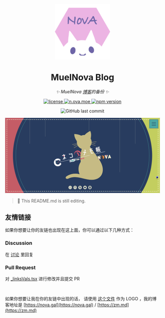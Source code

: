 <div align="center">
  <img src="src/static/img/nova-logo-par.png" width="180" height="180" alt="MuelNova - LOGO">
  <br />
</div>

<div align="center">

# MuelNova Blog

_✨ MuelNova [博客](https://nova.gal)的备份 ✨_

<p>
<a href="./LICENSE">
    <img src="https://img.shields.io/github/license/MuelNova/Muel-Nova_Blog.svg" alt="license">
</a>
<a href="https://nova.gal">
  <img alt="n.ova.moe" src="https://img.shields.io/website?down_color=lightgrey&down_message=Offline&label=nova.gal&logo=Glitch&logoColor=white&style=for-the-badge&up_color=blue&up_message=Online&url=https%3A%2F%2Fn.ova.moe">
</a>
<a href="https://www.npmjs.com/package/@docusaurus/core">
	<img src="https://img.shields.io/npm/v/@docusaurus/core.svg?style=flat" alt="npm version">
</a>
</p>

<p>
<img alt="GitHub last commit" src="https://img.shields.io/github/last-commit/MuelNova/Muel-Nova_Blog?logo=github&style=for-the-badge">
</p>

<img src="docs/image.png">

</div>

> :rocket: This README.md is still editing.

## 友情链接

如果你想要让你的友链也出现在这上面，你可以通过以下几种方式：

### Discussion

在 [讨论](https://github.com/MuelNova/Muel-Nova_Blog/discussions/18) 里回复

### Pull Request

对 [\_linksVals.tsx](src/contents/pages/links/_linksVals.tsx) 进行修改并且提交 PR

<br />

如果你想要让我在你的友链中出现的话，
请使用 [这个文件](src/static/img/nova-logo-par.png) 作为 LOGO
，我的博客地址是 [https://nova.gal](https://nova.gal) / [https://zm.md](https://zm.md)
